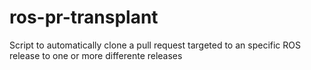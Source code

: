 # ros-pr-transplant
Script to automatically clone a pull request targeted to an specific ROS release to one or more differente releases 
